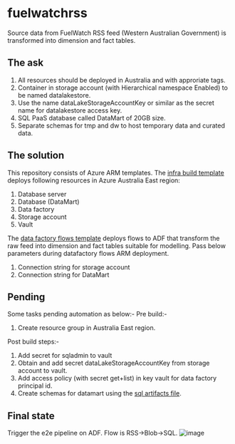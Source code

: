 # fuelwatchrss
Source data from FuelWatch RSS feed (Western Australian Government) is transformed into dimension and fact tables.

## The ask
1. All resources should be deployed in Australia and with approriate tags.
2. Container in storage account (with Hierarchical namespace Enabled) to be named datalakestore.
3. Use the name dataLakeStorageAccountKey or similar as the secret name for datalakestore access key.
3. SQL PaaS database called DataMart of 20GB size.
4. Separate schemas for tmp and dw to host temporary data and curated data.

## The solution
This repository consists of Azure ARM templates. The [infra build template](https://github.com/austindev4/fuelwatchrss/blob/main/01%20-%20infra%20build%20template.json) deploys following resources in Azure Australia East region:
1. Database server
2. Database (DataMart)
3. Data factory
4. Storage account
5. Vault

The [data factory flows template](https://github.com/austindev4/fuelwatchrss/blob/main/02%20-%20data%20factory%20flows%20template.json) deploys flows to ADF that transform the raw feed into dimension and fact tables suitable for modelling.
Pass below parameters during datafactory flows ARM deployment.
1. Connection string for storage account
2. Connection string for DataMart

## Pending
Some tasks pending automation as below:-
Pre build:-
1. Create resource group in Australia East region.

Post build steps:-
1. Add secret for sqladmin to vault 
2. Obtain and add secret dataLakeStorageAccountKey from storage account to vault.
2. Add access policy (with secret get+list) in key vault for data factory principal id.
3. Create schemas for datamart using the [sql artifacts file](https://github.com/austindev4/fuelwatchrss/blob/main/03%20-%20SQL%20Artefacts.txt).

## Final state
Trigger the e2e pipeline on ADF. Flow is RSS->Blob->SQL.
![image](https://user-images.githubusercontent.com/62122629/152857171-59d72076-2900-4b14-8323-0486d16931e5.png)
